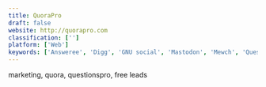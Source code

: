```yaml
---
title: QuoraPro
draft: false 
website: http://quorapro.com
classification: ['']
platform: ['Web']
keywords: ['Answeree', 'Digg', 'GNU social', 'Mastodon', 'Mewch', 'QuestionsPro', 'Quora', 'Raddle', 'Reddit', 'What If HQ']
---
```

marketing, quora, questionspro, free leads